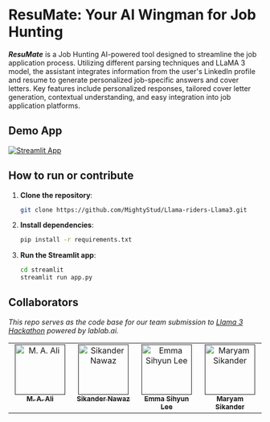 # ResuMate: Your AI Wingman for Job Hunting
_**ResuMate**_ is a Job Hunting AI-powered tool designed to streamline the job application process. Utilizing different parsing techniques and LLaMA 3 model, the assistant integrates information from the user's LinkedIn profile and resume to generate personalized job-specific answers and cover letters. Key features include personalized responses, tailored cover letter generation, contextual understanding, and easy integration into job application platforms.


## Demo App

[![Streamlit App](https://static.streamlit.io/badges/streamlit_badge_black_white.svg)](https://llama-riders-job-assistance.streamlit.app/)


<table>
  <tbody>
    <tr>
      <td align="center" valign="top" width="14.28%"><a href=""><img src="https://avatars.githubusercontent.com/u/73258591?v=4" width="100px; height="100px;" alt="M. A. Ali"/><br /><sub><b>M. A. Ali</b></sub></a><br /></td>
      <td align="center" valign="top" width="14.28%"><a href=""><img src="https://avatars.githubusercontent.com/u/121254651?v=4" width="100px;" height="100px;" alt="Sikander Nawaz"/><br /><sub><b>Sikander Nawaz</b></sub></a><br /></td>
      <td align="center" valign="top" width="14.28%"><a href=""><img src="https://avatars.githubusercontent.com/u/105999319?s=400&v=4" width="100px;" alt="Emma Sihyun Lee"/><br /><sub><b>Emma Sihyun Lee</b></sub></a><br /></td>
      <td align="center" valign="top" width="14.28%"><a href=""><img src="https://avatars.githubusercontent.com/u/119351721?v=4" width="100px;" alt="Maryam Sikander"/><br /><sub><b>Maryam Sikander</b></sub></a><br /></td>

## How to run or contribute
1. **Clone the repository**:
    ```sh
    git clone https://github.com/MightyStud/Llama-riders-Llama3.git
    ```

2. **Install dependencies**:
    ```sh
    pip install -r requirements.txt
    ```

3. **Run the Streamlit app**:
    ```sh
    cd streamlit
    streamlit run app.py
    ```



## Collaborators

_This repo serves as the code base for our team submission to [Llama 3 Hackathon](https://lablab.ai/event/llama-3-ai-hackathon) powered by lablab.ai._
